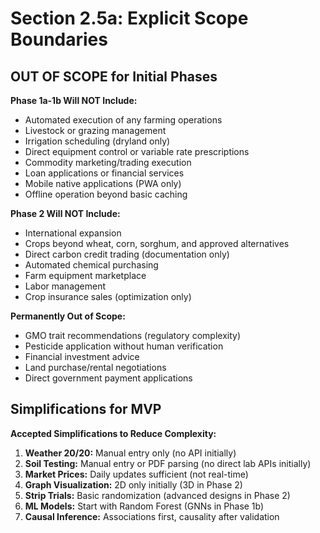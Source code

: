 # Section 2.5a: Explicit Scope Boundaries

## OUT OF SCOPE for Initial Phases

**Phase 1a-1b Will NOT Include:**
- Automated execution of any farming operations
- Livestock or grazing management
- Irrigation scheduling (dryland only)
- Direct equipment control or variable rate prescriptions
- Commodity marketing/trading execution
- Loan applications or financial services
- Mobile native applications (PWA only)
- Offline operation beyond basic caching

**Phase 2 Will NOT Include:**
- International expansion
- Crops beyond wheat, corn, sorghum, and approved alternatives
- Direct carbon credit trading (documentation only)
- Automated chemical purchasing
- Farm equipment marketplace
- Labor management
- Crop insurance sales (optimization only)

**Permanently Out of Scope:**
- GMO trait recommendations (regulatory complexity)
- Pesticide application without human verification
- Financial investment advice
- Land purchase/rental negotiations
- Direct government payment applications

## Simplifications for MVP

**Accepted Simplifications to Reduce Complexity:**
1. **Weather 20/20:** Manual entry only (no API initially)
2. **Soil Testing:** Manual entry or PDF parsing (no direct lab APIs initially)
3. **Market Prices:** Daily updates sufficient (not real-time)
4. **Graph Visualization:** 2D only initially (3D in Phase 2)
5. **Strip Trials:** Basic randomization (advanced designs in Phase 2)
6. **ML Models:** Start with Random Forest (GNNs in Phase 1b)
7. **Causal Inference:** Associations first, causality after validation
